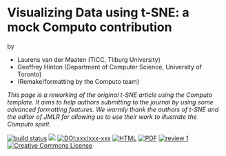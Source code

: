 # Visualizing Data using t-SNE: a mock Computo contribution

by 

- Laurens van der Maaten (TiCC, Tilburg University)
- Geoffrey Hinton (Department of Computer Science, University of Toronto)
- (Remake/formatting by the Computo team)

*This page is a reworking of the original t-SNE article using the Computo template. It aims to help authors submitting to the journal by using some advanced formatting features. We warmly thank the authors of t-SNE and the editor of JMLR for allowing us to use their work to illustrate the Computo spirit.*

[![build status](https://github.com/computorg/published-paper-tsne/workflows/build/badge.svg)](https://github.com/computorg/published-paper-tsne/)
[![](https://img.shields.io/github/last-commit/computorg/published-paper-tsne.svg)](https://github.com/computorg/published-paper-tsne/commits/main)
[![DOI:xxx/xxx-xxx ](https://img.shields.io/badge/DOI-xxx%2Fxxx-034E79.svg)](https://doi.org/xxx/xxx-xxx)
[![HTML](https://img.shields.io/badge/article-HTML-034E79)](https://computo.sfds.asso.fr/published-paper-tsne/)
[![PDF](https://img.shields.io/badge/article-PDF-034E79)](https://computo.sfds.asso.fr/published-paper-tsne/published-paper-tsne.pdf)
[![review 1](https://img.shields.io/badge/review-report%201-blue)](https://github.com/computorg/published-paper-tsne/issues/4)
[![Creative Commons License](https://i.creativecommons.org/l/by/4.0/80x15.png)](http://creativecommons.org/licenses/by/4.0/)

